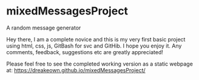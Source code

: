 # mixedMessagesProject
A random message generator

Hey there,
I am a complete novice and this is my very first basic project using html, css, js, GitBash for svc and GitHib.
I hope you enjoy it. Any comments, feedback, suggestions etc are greatly appreciated!

Please feel free to see the completed working version as a static webpage at:
https://dreakeown.github.io/mixedMessagesProject/
